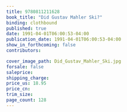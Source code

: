 ```yaml
---
title: 9780811211628
book_title: "Did Gustav Mahler Ski?"
binding: clothbound
published: true
date: 1991-04-01T06:00:53-04:00
publication_date: 1991-04-01T06:00:53-04:00
show_in_forthcoming: false
contributors:

cover_image_path: Did_Gustav_Mahler_Ski.jpg
forsale: false
saleprice:
shipping_charge:
price_us: 18.95
price_cn:
trim_size:
page_count: 128
---
```


